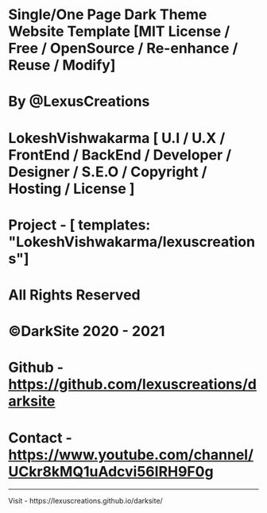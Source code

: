 # Single/One Page Dark Theme Website Template [MIT License / Free / OpenSource / Re-enhance / Reuse / Modify]
# By @LexusCreations
# LokeshVishwakarma [ U.I / U.X / FrontEnd / BackEnd / Developer / Designer / S.E.O / Copyright / Hosting / License ]
# Project - [ templates: "LokeshVishwakarma/lexuscreations"]
# All Rights Reserved
# ©DarkSite 2020 - 2021
# Github - https://github.com/lexuscreations/darksite
# Contact - https://www.youtube.com/channel/UCkr8kMQ1uAdcvi56IRH9F0g
<hr/>
Visit - https://lexuscreations.github.io/darksite/
